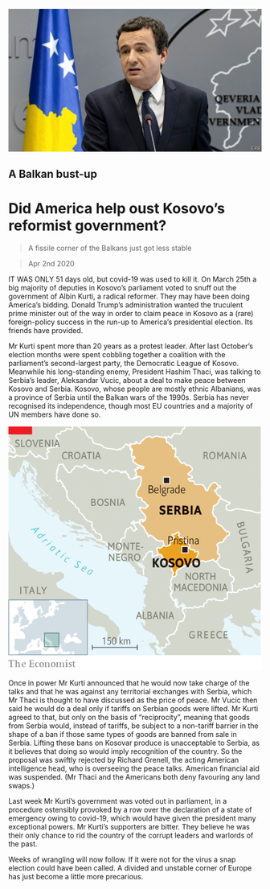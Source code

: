 ![](./images/20200404_EUP501.jpg)

## A Balkan bust-up

# Did America help oust Kosovo’s reformist government?

> A fissile corner of the Balkans just got less stable

> Apr 2nd 2020

IT WAS ONLY 51 days old, but covid-19 was used to kill it. On March 25th a big majority of deputies in Kosovo’s parliament voted to snuff out the government of Albin Kurti, a radical reformer. They may have been doing America’s bidding. Donald Trump’s administration wanted the truculent prime minister out of the way in order to claim peace in Kosovo as a (rare) foreign-policy success in the run-up to America’s presidential election. Its friends have provided.

Mr Kurti spent more than 20 years as a protest leader. After last October’s election months were spent cobbling together a coalition with the parliament’s second-largest party, the Democratic League of Kosovo. Meanwhile his long-standing enemy, President Hashim Thaci, was talking to Serbia’s leader, Aleksandar Vucic, about a deal to make peace between Kosovo and Serbia. Kosovo, whose people are mostly ethnic Albanians, was a province of Serbia until the Balkan wars of the 1990s. Serbia has never recognised its independence, though most EU countries and a majority of UN members have done so.

![](./images/20200404_EUM916.png)

Once in power Mr Kurti announced that he would now take charge of the talks and that he was against any territorial exchanges with Serbia, which Mr Thaci is thought to have discussed as the price of peace. Mr Vucic then said he would do a deal only if tariffs on Serbian goods were lifted. Mr Kurti agreed to that, but only on the basis of “reciprocity”, meaning that goods from Serbia would, instead of tariffs, be subject to a non-tariff barrier in the shape of a ban if those same types of goods are banned from sale in Serbia. Lifting these bans on Kosovar produce is unacceptable to Serbia, as it believes that doing so would imply recognition of the country. So the proposal was swiftly rejected by Richard Grenell, the acting American intelligence head, who is overseeing the peace talks. American financial aid was suspended. (Mr Thaci and the Americans both deny favouring any land swaps.)

Last week Mr Kurti’s government was voted out in parliament, in a procedure ostensibly provoked by a row over the declaration of a state of emergency owing to covid-19, which would have given the president many exceptional powers. Mr Kurti’s supporters are bitter. They believe he was their only chance to rid the country of the corrupt leaders and warlords of the past.

Weeks of wrangling will now follow. If it were not for the virus a snap election could have been called. A divided and unstable corner of Europe has just become a little more precarious.
